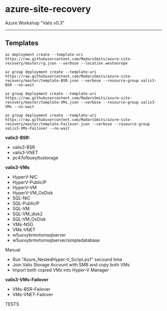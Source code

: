 # azure-site-recovery
Azure Workshop "Valis v0.3"

---------------
Templates
---------------
```
az deployment create --template-uri https://raw.githubusercontent.com/MadarsSmits/azure-site-recovery/master/rg.json --verbose --location westeurope
```
```
az group deployment create --template-uri https://raw.githubusercontent.com/MadarsSmits/azure-site-recovery/master/template-BSR.json --verbose --resource-group valis3-BSR --no-wait
```
```
az group deployment create --template-uri https://raw.githubusercontent.com/MadarsSmits/azure-site-recovery/master/template-VMs.json --verbose --resource-group valis3-VMs --no-wait
```
```
az group deployment create --template-uri https://raw.githubusercontent.com/MadarsSmits/azure-site-recovery/master/template-Failover.json --verbose --resource-group valis3-VMs-Failover --no-wait
```

__valis3-BSR:__
- valis3-BSR
- valis3-VNET
- pc47ofbueyttustorage

__valis3-VMs__
- HyperV-NIC
- HyperV-PublicIP
- HyperV-VM
- HyperV-VM_OsDisk
- SQL-NIC
- SQL-PublicIP
- SQL-VM
- SQL-VM_disk2
- SQL-VM_OsDisk
- VMs-NSG
- VMs-VNET
- w5uxvybrmvtxmsqlserver
- w5uxvybrmvtxmsqlserver/simpledatabase

Manual
- Run "Azure_NestedHyper-V_Script.ps1" secound time
- Join Valis Storage Account with SMB and copy both VMs
- Import both copied VMs into Hyper-V Manager

__valis3-VMs-Failover__
- VMs-BSR-Failover
- VMs-VNET-Failover


TESTS